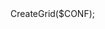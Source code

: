 <?php
include 'path/to/TransGrid/transgrid.php';
$Grid = new TransGrid();

$CONF['table']          = 'tablename';
$CONF['editable']       = true;
$CONF['field']          = array('id','field1','status');
$CONF['primary_key']    = 'id';
$CONF['limit']          = 15;
$CONF['edit_field']     = array('field1','status');
$CONF['insert_field']   = array('field1','status');
$CONF['status_field']   = 'status';
$CONF['tablehead']      = array('Head 1','Head 2');
$CONF['title']          = 'Title Name';
$CONF['sortable']       = true;
$CONF['order_field']    = 'orderby';
echo $Grid->CreateGrid($CONF);
